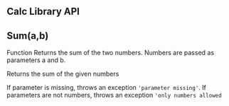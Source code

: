 ## Calc Library API

## **Sum(a,b)**

Function Returns the sum of the two numbers. Numbers are passed as parameters a and b.

Returns the sum of the given numbers

If parameter is missing, throws an exception `'parameter missing'`.
If parameters are not numbers, throws an exception
`'only numbers allowed`
